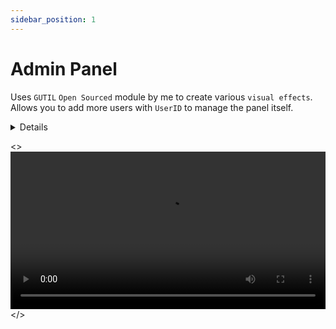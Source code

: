 ```yaml
---
sidebar_position: 1
---
```


# Admin Panel

Uses `GUTIL` `Open Sourced` module by me to create various `visual effects`. Allows you
to add more users with `UserID` to manage the panel itself.

 

<details>
  <summary>Details</summary>
  <div>
    <div>
    Triggers with `MouseButton1Down`
    `GUTIL` manages all visual requests
    Allows you to <code>kick, ban, Shutdown server, and Announce</code> messages.
    </div>
  </div>
</details>

<>
  <video controls width="100%">
    <source src="https://cdn.discordapp.com/attachments/1072545672772993104/1072545673397948416/ResponsiveUI_1_1.mp4" type="video/mp4" />
    Your browser does not support the video tag.
  </video>
</>

